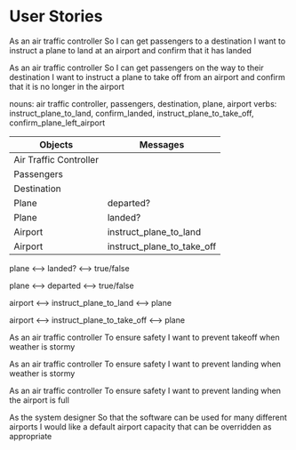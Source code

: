 # User Stories

As an air traffic controller
So I can get passengers to a destination
I want to instruct a plane to land at an airport and confirm that it has landed

As an air traffic controller
So I can get passengers on the way to their destination
I want to instruct a plane to take off from an airport and confirm that it is no longer in the airport

nouns: air traffic controller, passengers, destination, plane, airport
verbs: instruct_plane_to_land, confirm_landed, instruct_plane_to_take_off, confirm_plane_left_airport


| Objects                | Messages                  |
|------------------------|---------------------------|
| Air Traffic Controller |                           |
| Passengers             |                           |
| Destination            |                           |
| Plane                  | departed?                 |
| Plane                  | landed?                   |
| Airport                | instruct_plane_to_land    |
| Airport                | instruct_plane_to_take_off|

plane <--> landed?  <--> true/false

plane <--> departed <--> true/false

airport <--> instruct_plane_to_land     <--> plane

airport <--> instruct_plane_to_take_off <--> plane



As an air traffic controller
To ensure safety
I want to prevent takeoff when weather is stormy

As an air traffic controller
To ensure safety
I want to prevent landing when weather is stormy

As an air traffic controller
To ensure safety
I want to prevent landing when the airport is full

As the system designer
So that the software can be used for many different airports
I would like a default airport capacity that can be overridden as appropriate
